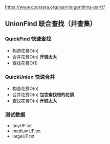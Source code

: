 https://www.coursera.org/learn/algorithms-part1/
## UnionFind 联合查找（并查集）
### QuickFind 快速查找
- 构造花费O(n)
- 合并花费O(n) **开销太大**
- 查找花费O(1)
### QuickUnion 快速合并
- 构造花费O(n)
- 合并花费O(n) **包含查找根的花销**
- 查找花费O(n) **开销太大**
### 测试数据
- tinyUF.txt
- mediumUF.txt
- largeUF.txt

